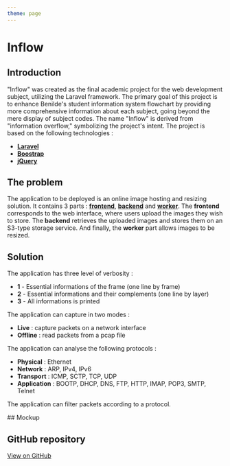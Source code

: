 ```yaml
---
theme: page
---
```


<script setup>
  import InflowMockup from './InflowMockup.vue'
  import InflowSolution from './InflowSolution.vue'
</script>

# Inflow

## Introduction

"Inflow" was created as the final academic project for the web development subject, utilizing the Laravel framework. The primary goal of this project is to enhance Benilde's student information system flowchart by providing more comprehensive information about each subject, going beyond the mere display of subject codes. The name "Inflow" is derived from "information overflow," symbolizing the project's intent. The project is based on the following technologies :

- [**Laravel**](https://laravel.com/)
- [**Boostrap**](https://getbootstrap.com/)
- [**jQuery**](https://jquery.com/)

## The problem

The application to be deployed is an online image hosting and resizing solution. It contains 3 parts : [**frontend**](https://github.com/EthanAndreas/CloudAppDeployment/tree/main/web), [**backend**](https://github.com/EthanAndreas/CloudAppDeployment/tree/main/api) and [**worker**](https://github.com/EthanAndreas/CloudAppDeployment/tree/main/api). The **frontend** corresponds to the web interface, where users upload the images they wish to store. The **backend** retrieves the uploaded images and stores them on an S3-type storage service. And finally, the **worker** part allows images to be resized.

<InflowSolution />

## Solution

The application has three level of verbosity :

- **1** - Essential informations of the frame (one line by frame)
- **2** - Essential informations and their complements (one line by layer)
- **3** - All informations is printed   

The application can capture in two modes :

- **Live** : capture packets on a network interface
- **Offline** : read packets from a pcap file

The application can analyse the following protocols :

- **Physical** : Ethernet
- **Network** : ARP, IPv4, IPv6
- **Transport** : ICMP, SCTP, TCP, UDP
- **Application** : BOOTP, DHCP, DNS, FTP, HTTP, IMAP, POP3, SMTP, Telnet

The application can filter packets according to a protocol.

<InflowSolution />
## Mockup

<InflowMockup />

## GitHub repository

[View on GitHub](https://github.com/simonpangan/BenildeProjects/tree/master/inflow-project)